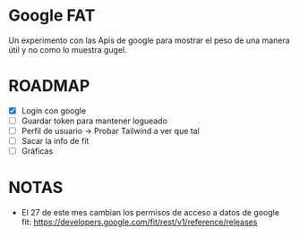 # Google FAT

Un experimento con las Apis de google para mostrar el peso de una manera útil y no como lo muestra gugel.

# ROADMAP

- [x] Login con google
- [ ] Guardar token para mantener logueado
- [ ] Perfil de usuario -> Probar Tailwind a ver que tal
- [ ] Sacar la info de fit
- [ ] Gráficas

# NOTAS

- El 27 de este mes cambian los permisos de acceso a datos de google fit: https://developers.google.com/fit/rest/v1/reference/releases
